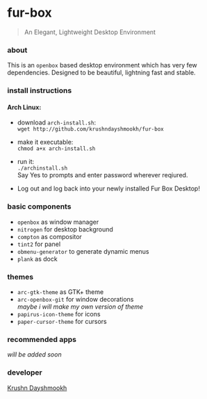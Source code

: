# fur-box
> An Elegant, Lightweight Desktop Environment

### about
This is an `openbox` based desktop environment which has very few dependencies. Designed to be beautiful, lightning fast and stable.

### install instructions
#### Arch Linux:
* download `arch-install.sh`:  
`wget http://github.com/krushndayshmookh/fur-box`

* make it executable:  
`chmod a+x arch-install.sh`

* run it:  
`./archinstall.sh`  
Say Yes to prompts and enter password wherever reqiured.

* Log out and log back into your newly installed Fur Box Desktop!

### basic components
* `openbox` as window manager  
* `nitrogen` for desktop background  
* `compton` as compositor  
* `tint2` for panel  
* `obmenu-generator` to generate dynamic menus  
* `plank` as dock  

### themes
* `arc-gtk-theme` as GTK+ theme  
* `arc-openbox-git` for window decorations  
 _maybe i will make my own version of theme_  
* `papirus-icon-theme` for icons  
* `paper-cursor-theme` for cursors  

### recommended apps
  _will be added soon_
  

### developer
[Krushn Dayshmookh](http://krushndayshmookh.github.io)

